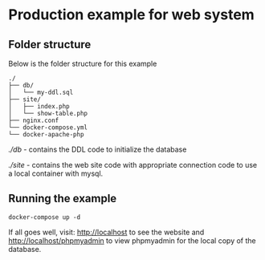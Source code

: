 # Production example for web system


## Folder structure

Below is the folder structure for this example

```
./
├── db/
│   └── my-ddl.sql
├── site/
│   ├── index.php
│   └── show-table.php
├── nginx.conf
└── docker-compose.yml
└── docker-apache-php
```

*./db* - contains the DDL code to initialize the database

*./site* - contains the web site code with appropriate connection code to use a local container with mysql.

## Running the example

```
docker-compose up -d
```

If all goes well, visit:  <http://localhost> to see the website and <http://localhost/phpmyadmin> to view phpmyadmin for the local copy of the database.

